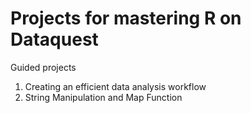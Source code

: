 # Projects for mastering R on Dataquest
Guided projects

1. Creating an efficient data analysis workflow
2. String Manipulation and Map Function
